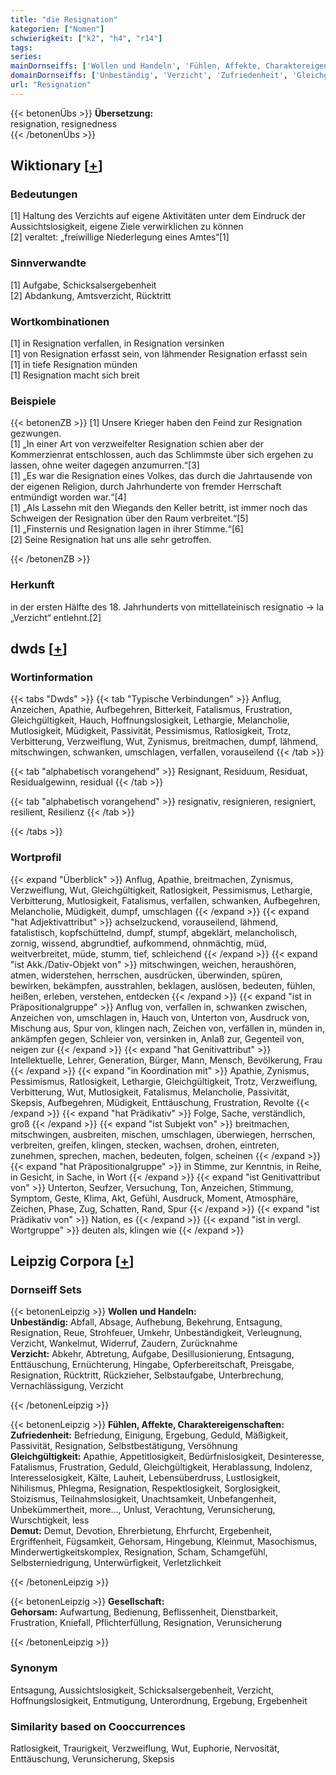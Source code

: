 ```yaml
---
title: "die Resignation"
kategorien: ["Nomen"]
schwierigkeit: ["k2", "h4", "r14"]
tags:
series:
mainDornseiffs: ['Wollen und Handeln', 'Fühlen, Affekte, Charaktereigenschaften', 'Gesellschaft']
domainDornseiffs: ['Unbeständig', 'Verzicht', 'Zufriedenheit', 'Gleichgültigkeit', 'Demut', 'Gehorsam']
url: "Resignation"
---
```


{{< betonenÜbs >}}
**Übersetzung:**  
resignation, resignedness  
{{< /betonenÜbs >}}

## Wiktionary [[+](https://de.wiktionary.org/wiki/Resignation)]

### Bedeutungen
[1] Haltung des Verzichts auf eigene Aktivitäten unter dem Eindruck der Aussichtslosigkeit, eigene Ziele verwirklichen zu können  
[2] veraltet: „freiwillige Niederlegung eines Amtes“[1]  

### Sinnverwandte
[1] Aufgabe, Schicksalsergebenheit  
[2] Abdankung, Amtsverzicht, Rücktritt  

### Wortkombinationen
[1] in Resignation verfallen, in Resignation versinken  
[1] von Resignation erfasst sein, von lähmender Resignation erfasst sein  
[1] in tiefe Resignation münden  
[1] Resignation macht sich breit  

### Beispiele
{{< betonenZB >}}
[1] Unsere Krieger haben den Feind zur Resignation gezwungen.  
[1] „In einer Art von verzweifelter Resignation schien aber der Kommerzienrat entschlossen, auch das Schlimmste über sich ergehen zu lassen, ohne weiter dagegen anzumurren.“[3]  
[1] „Es war die Resignation eines Volkes, das durch die Jahrtausende von der eigenen Religion, durch Jahrhunderte von fremder Herrschaft entmündigt worden war.“[4]  
[1] „Als Lassehn mit den Wiegands den Keller betritt, ist immer noch das Schweigen der Resignation über den Raum verbreitet.“[5]  
[1] „Finsternis und Resignation lagen in ihrer Stimme.“[6]  
[2] Seine Resignation hat uns alle sehr getroffen.  

{{< /betonenZB >}}
### Herkunft
in der ersten Hälfte des 18. Jahrhunderts von mittellateinisch resignatio → la „Verzicht“ entlehnt.[2]  



## dwds [[+](https://www.dwds.de/wb/Resignation)]

### Wortinformation
{{< tabs "Dwds" >}}
{{< tab "Typische Verbindungen" >}}
Anflug, Anzeichen, Apathie, Aufbegehren, Bitterkeit, Fatalismus, Frustration, Gleichgültigkeit, Hauch, Hoffnungslosigkeit, Lethargie, Melancholie, Mutlosigkeit, Müdigkeit, Passivität, Pessimismus, Ratlosigkeit, Trotz, Verbitterung, Verzweiflung, Wut, Zynismus, breitmachen, dumpf, lähmend, mitschwingen, schwanken, umschlagen, verfallen, vorauseilend
{{< /tab >}}

{{< tab "alphabetisch vorangehend" >}}
Resignant, Residuum, Residuat, Residualgewinn, residual
{{< /tab >}}

{{< tab "alphabetisch vorangehend" >}}
resignativ, resignieren, resigniert, resilient, Resilienz
{{< /tab >}}

{{< /tabs >}}

### Wortprofil
{{< expand "Überblick" >}} Anflug, Apathie, breitmachen, Zynismus, Verzweiflung, Wut, Gleichgültigkeit, Ratlosigkeit, Pessimismus, Lethargie, Verbitterung, Mutlosigkeit, Fatalismus, verfallen, schwanken, Aufbegehren, Melancholie, Müdigkeit, dumpf, umschlagen {{< /expand >}}
{{< expand "hat Adjektivattribut" >}} achselzuckend, vorauseilend, lähmend, fatalistisch, kopfschüttelnd, dumpf, stumpf, abgeklärt, melancholisch, zornig, wissend, abgrundtief, aufkommend, ohnmächtig, müd, weitverbreitet, müde, stumm, tief, schleichend {{< /expand >}}
{{< expand "ist Akk./Dativ-Objekt von" >}} mitschwingen, weichen, heraushören, atmen, widerstehen, herrschen, ausdrücken, überwinden, spüren, bewirken, bekämpfen, ausstrahlen, beklagen, auslösen, bedeuten, fühlen, heißen, erleben, verstehen, entdecken {{< /expand >}}
{{< expand "ist in Präpositionalgruppe" >}} Anflug von, verfallen in, schwanken zwischen, Anzeichen von, umschlagen in, Hauch von, Unterton von, Ausdruck von, Mischung aus, Spur von, klingen nach, Zeichen von, verfällen in, münden in, ankämpfen gegen, Schleier von, versinken in, Anlaß zur, Gegenteil von, neigen zur {{< /expand >}}
{{< expand "hat Genitivattribut" >}} Intellektuelle, Lehrer, Generation, Bürger, Mann, Mensch, Bevölkerung, Frau {{< /expand >}}
{{< expand "in Koordination mit" >}} Apathie, Zynismus, Pessimismus, Ratlosigkeit, Lethargie, Gleichgültigkeit, Trotz, Verzweiflung, Verbitterung, Wut, Mutlosigkeit, Fatalismus, Melancholie, Passivität, Skepsis, Aufbegehren, Müdigkeit, Enttäuschung, Frustration, Revolte {{< /expand >}}
{{< expand "hat Prädikativ" >}} Folge, Sache, verständlich, groß {{< /expand >}}
{{< expand "ist Subjekt von" >}} breitmachen, mitschwingen, ausbreiten, mischen, umschlagen, überwiegen, herrschen, verbreiten, greifen, klingen, stecken, wachsen, drohen, eintreten, zunehmen, sprechen, machen, bedeuten, folgen, scheinen {{< /expand >}}
{{< expand "hat Präpositionalgruppe" >}} in Stimme, zur Kenntnis, in Reihe, in Gesicht, in Sache, in Wort {{< /expand >}}
{{< expand "ist Genitivattribut von" >}} Unterton, Seufzer, Versuchung, Ton, Anzeichen, Stimmung, Symptom, Geste, Klima, Akt, Gefühl, Ausdruck, Moment, Atmosphäre, Zeichen, Phase, Zug, Schatten, Rand, Spur {{< /expand >}}
{{< expand "ist Prädikativ von" >}} Nation, es {{< /expand >}}
{{< expand "ist in vergl. Wortgruppe" >}} deuten als, klingen wie {{< /expand >}}

## Leipzig Corpora [[+](https://corpora.uni-leipzig.de/en/res?word=Resignation&corpusId=deu_newscrawl-public_2018)]

### Dornseiff Sets
{{< betonenLeipzig >}}
**Wollen und Handeln:**  
**Unbeständig:** Abfall, Absage, Aufhebung, Bekehrung, Entsagung, Resignation, Reue, Strohfeuer, Umkehr, Unbeständigkeit, Verleugnung, Verzicht, Wankelmut, Widerruf, Zaudern, Zurücknahme  
**Verzicht:** Abkehr, Abtretung, Aufgabe, Desillusionierung, Entsagung, Enttäuschung, Ernüchterung, Hingabe, Opferbereitschaft, Preisgabe, Resignation, Rücktritt, Rückzieher, Selbstaufgabe, Unterbrechung, Vernachlässigung, Verzicht  

{{< /betonenLeipzig >}}


{{< betonenLeipzig >}}
**Fühlen, Affekte, Charaktereigenschaften:**  
**Zufriedenheit:** Befriedung, Einigung, Ergebung, Geduld, Mäßigkeit, Passivität, Resignation, Selbstbestätigung, Versöhnung  
**Gleichgültigkeit:** Apathie, Appetitlosigkeit, Bedürfnislosigkeit, Desinteresse, Fatalismus, Frustration, Geduld, Gleichgültigkeit, Herablassung, Indolenz, Interesselosigkeit, Kälte, Lauheit, Lebensüberdruss, Lustlosigkeit, Nihilismus, Phlegma, Resignation, Respektlosigkeit, Sorglosigkeit, Stoizismus, Teilnahmslosigkeit, Unachtsamkeit, Unbefangenheit, Unbekümmertheit, more..., Unlust, Verachtung, Verunsicherung, Wurschtigkeit, less  
**Demut:** Demut, Devotion, Ehrerbietung, Ehrfurcht, Ergebenheit, Ergriffenheit, Fügsamkeit, Gehorsam, Hingebung, Kleinmut, Masochismus, Minderwertigkeitskomplex, Resignation, Scham, Schamgefühl, Selbsterniedrigung, Unterwürfigkeit, Verletzlichkeit  

{{< /betonenLeipzig >}}


{{< betonenLeipzig >}}
**Gesellschaft:**  
**Gehorsam:** Aufwartung, Bedienung, Beflissenheit, Dienstbarkeit, Frustration, Kniefall, Pflichterfüllung, Resignation, Verunsicherung  

{{< /betonenLeipzig >}}

### Synonym
Entsagung, Aussichtslosigkeit, Schicksalsergebenheit, Verzicht, Hoffnungslosigkeit, Entmutigung, Unterordnung, Ergebung, Ergebenheit


### Similarity based on Cooccurrences
Ratlosigkeit, Traurigkeit, Verzweiflung, Wut, Euphorie, Nervosität, Enttäuschung, Verunsicherung, Skepsis

